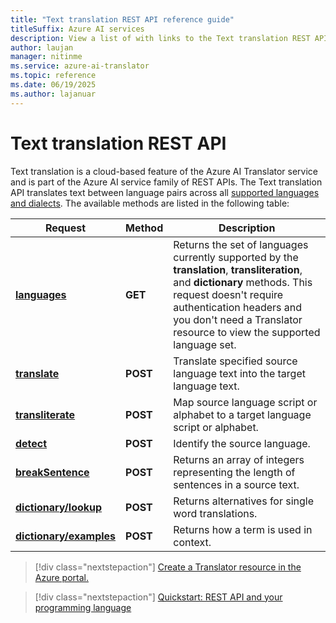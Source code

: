 ```yaml
---
title: "Text translation REST API reference guide"
titleSuffix: Azure AI services
description: View a list of with links to the Text translation REST APIs.
author: laujan
manager: nitinme
ms.service: azure-ai-translator
ms.topic: reference
ms.date: 06/19/2025
ms.author: lajanuar
---
```


# Text translation REST API

Text translation is a cloud-based feature of the Azure AI Translator service and is part of the Azure AI service family of REST APIs. The Text translation API translates text between language pairs across all [supported languages and dialects](../../language-support.md). The available methods are listed in the following table:

| Request| Method| Description|
|---------|--------------|---------|
| [**languages**](v3/languages.md) | **GET** | Returns the set of languages currently supported by the **translation**, **transliteration**, and **dictionary** methods. This request doesn't require authentication headers and you don't need a Translator resource to view the supported language set.|
|[**translate**](v3/translate.md) | **POST**| Translate specified source language text into the target language text.|
|[**transliterate**](v3/transliterate.md) |  **POST** | Map source language script or alphabet to a target language script or alphabet.
|[**detect**](v3/detect.md) | **POST** | Identify the source language. |
|[**breakSentence**](v3/break-sentence.md) | **POST** | Returns an array of integers representing the length of sentences in a source text. |
| [**dictionary/lookup**](v3/dictionary-lookup.md) | **POST** | Returns alternatives for single word translations. |
| [**dictionary/examples**](v3/dictionary-examples.md) | **POST** | Returns how a term is used in context. |

> [!div class="nextstepaction"]
> [Create a Translator resource in the Azure portal.](../../create-translator-resource.md)

> [!div class="nextstepaction"]
> [Quickstart: REST API and your programming language](../quickstart/rest-api.md)
